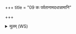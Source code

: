 +++
title = "09 कः पर्वतानामदधान्नामानि"

+++
<details><summary>मूलम् (WS)</summary>

कः पर्वतानामदधान्नामानि को वनस्पतीनामदधादोषधीनाम् ।  
पृच्छामि त्वा भुवनस्य नाभिं गां त्वा पृच्छामि कतमानि साक्षात् ॥ १० ॥
</details>